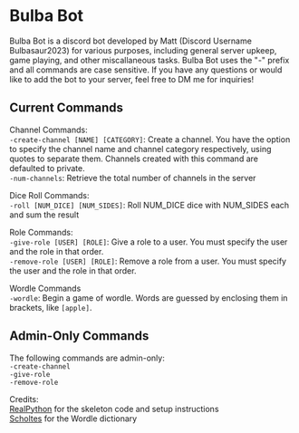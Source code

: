# Bulba Bot

Bulba Bot is a discord bot developed by Matt (Discord Username Bulbasaur2023) for various purposes, including general server upkeep, game playing, and other miscallaneous tasks. Bulba Bot uses the "-" prefix and all commands are case sensitive. If you have any questions or would like to add the bot to your server, feel free to DM me for inquiries!

## Current Commands

Channel Commands:  
```-create-channel [NAME] [CATEGORY]```: Create a channel. You have the option to specify the channel name and channel category respectively, using quotes to separate them. Channels created with this command are defaulted to private.  
```-num-channels```: Retrieve the total number of channels in the server  

Dice Roll Commands:  
```-roll [NUM_DICE] [NUM_SIDES]```: Roll NUM_DICE dice with NUM_SIDES each and sum the result  

Role Commands:  
```-give-role [USER] [ROLE]```: Give a role to a user. You must specify the user and the role in that order.  
```-remove-role [USER] [ROLE]```: Remove a role from a user. You must specify the user and the role in that order. 

Wordle Commands  
```-wordle```: Begin a game of wordle. Words are guessed by enclosing them in brackets, like ```[apple]```.  

## Admin-Only Commands
The following commands are admin-only:  
```-create-channel```  
```-give-role```  
```-remove-role```  

Credits:  
[RealPython](https://realpython.com/how-to-make-a-discord-bot-python/) for the skeleton code and setup instructions  
[Scholtes](https://gist.github.com/scholtes/94f3c0303ba6a7768b47583aff36654d) for the Wordle dictionary  